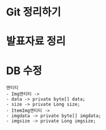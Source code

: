 
# Git 정리하기

# 발표자료 정리

# DB 수정


	엔티티 
	- Img엔티티 ->
	- data -> private byte[] data; 
	- size -> private Long size;
	- ItemImg엔티티 ->
	- imgdata -> private byte[] imgdata;
	- imgsize -> private Long imgsize;


# 


